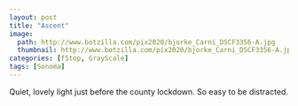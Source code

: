 ```yaml
---
layout: post
title: "Ascent"
image:
  path: http://www.botzilla.com/pix2020/bjorke_Carni_DSCF3356-A.jpg
  thumbnail: http://www.botzilla.com/pix2020/bjorke_Carni_DSCF3356-A.jpg
categories: [fStop, GrayScale]
tags: [Sonoma]
---
```


Quiet, lovely light just before the county lockdown. So easy to be distracted.

